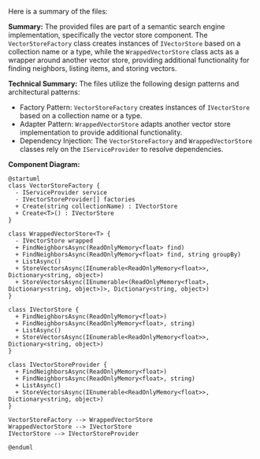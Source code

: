 Here is a summary of the files:

**Summary:**
The provided files are part of a semantic search engine implementation, specifically the vector store component. The `VectorStoreFactory` class creates instances of `IVectorStore` based on a collection name or a type, while the `WrappedVectorStore` class acts as a wrapper around another vector store, providing additional functionality for finding neighbors, listing items, and storing vectors.

**Technical Summary:**
The files utilize the following design patterns and architectural patterns:

* Factory Pattern: `VectorStoreFactory` creates instances of `IVectorStore` based on a collection name or a type.
* Adapter Pattern: `WrappedVectorStore` adapts another vector store implementation to provide additional functionality.
* Dependency Injection: The `VectorStoreFactory` and `WrappedVectorStore` classes rely on the `IServiceProvider` to resolve dependencies.

**Component Diagram:**
```plantuml
@startuml
class VectorStoreFactory {
  - IServiceProvider service
  - IVectorStoreProvider[] factories
  + Create(string collectionName) : IVectorStore
  + Create<T>() : IVectorStore
}

class WrappedVectorStore<T> {
  - IVectorStore wrapped
  + FindNeighborsAsync(ReadOnlyMemory<float> find)
  + FindNeighborsAsync(ReadOnlyMemory<float> find, string groupBy)
  + ListAsync()
  + StoreVectorsAsync(IEnumerable<ReadOnlyMemory<float>>, Dictionary<string, object>)
  + StoreVectorsAsync(IEnumerable<(ReadOnlyMemory<float>, Dictionary<string, object>)>, Dictionary<string, object>)
}

class IVectorStore {
  + FindNeighborsAsync(ReadOnlyMemory<float>)
  + FindNeighborsAsync(ReadOnlyMemory<float>, string)
  + ListAsync()
  + StoreVectorsAsync(IEnumerable<ReadOnlyMemory<float>>, Dictionary<string, object>)
}

class IVectorStoreProvider {
  + FindNeighborsAsync(ReadOnlyMemory<float>)
  + FindNeighborsAsync(ReadOnlyMemory<float>, string)
  + ListAsync()
  + StoreVectorsAsync(IEnumerable<ReadOnlyMemory<float>>, Dictionary<string, object>)
}

VectorStoreFactory --> WrappedVectorStore
WrappedVectorStore --> IVectorStore
IVectorStore --> IVectorStoreProvider

@enduml
```